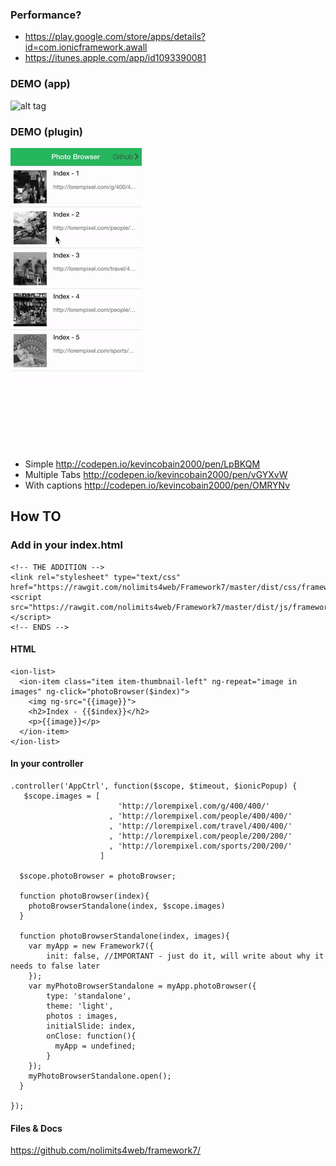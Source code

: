 ### Performance?

- https://play.google.com/store/apps/details?id=com.ionicframework.awall
- https://itunes.apple.com/app/id1093390081

### DEMO (app)

![alt tag](demo.gif)

### DEMO (plugin)

![alt tag](animate.gif)

* Simple http://codepen.io/kevincobain2000/pen/LpBKQM
* Multiple Tabs http://codepen.io/kevincobain2000/pen/vGYXvW
* With captions http://codepen.io/kevincobain2000/pen/OMRYNv

## How TO

### Add in your index.html

```
<!-- THE ADDITION -->
<link rel="stylesheet" type="text/css" href="https://rawgit.com/nolimits4web/Framework7/master/dist/css/framework7.ios.css">
<script src="https://rawgit.com/nolimits4web/Framework7/master/dist/js/framework7.js"></script>
<!-- ENDS -->
```

#### HTML

```
<ion-list>
  <ion-item class="item item-thumbnail-left" ng-repeat="image in images" ng-click="photoBrowser($index)">
    <img ng-src="{{image}}">
    <h2>Index - {{$index}}</h2>
    <p>{{image}}</p>
  </ion-item>
</ion-list>
```

#### In your controller

```
.controller('AppCtrl', function($scope, $timeout, $ionicPopup) {
   $scope.images = [       
                        'http://lorempixel.com/g/400/400/'
                      , 'http://lorempixel.com/people/400/400/'
                      , 'http://lorempixel.com/travel/400/400/'
                      , 'http://lorempixel.com/people/200/200/'
                      , 'http://lorempixel.com/sports/200/200/'
                    ]
   
  $scope.photoBrowser = photoBrowser;

  function photoBrowser(index){
    photoBrowserStandalone(index, $scope.images)
  }

  function photoBrowserStandalone(index, images){
    var myApp = new Framework7({
        init: false, //IMPORTANT - just do it, will write about why it needs to false later
    });
    var myPhotoBrowserStandalone = myApp.photoBrowser({
        type: 'standalone',
        theme: 'light',
        photos : images,
        initialSlide: index,
        onClose: function(){
          myApp = undefined;
        }
    });
    myPhotoBrowserStandalone.open();
  }

});
```


#### Files & Docs

https://github.com/nolimits4web/framework7/
